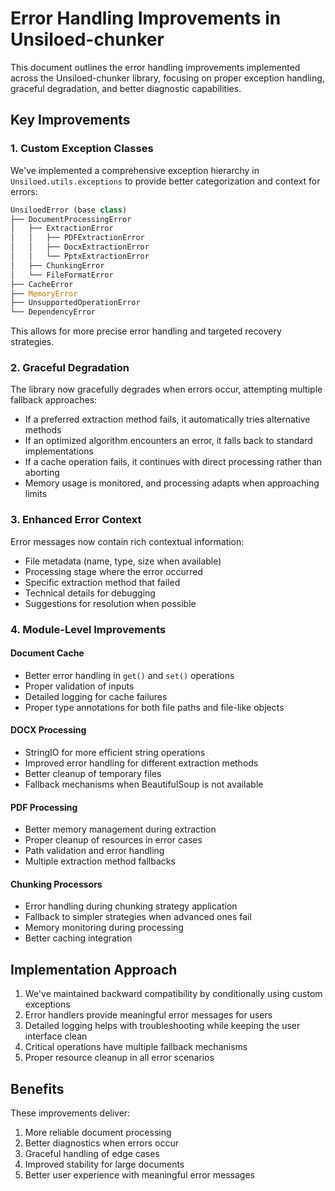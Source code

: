 # Error Handling Improvements in Unsiloed-chunker

This document outlines the error handling improvements implemented across the Unsiloed-chunker library, focusing on proper exception handling, graceful degradation, and better diagnostic capabilities.

## Key Improvements

### 1. Custom Exception Classes

We've implemented a comprehensive exception hierarchy in `Unsiloed.utils.exceptions` to provide better categorization and context for errors:

```python
UnsiloedError (base class)
├── DocumentProcessingError
│   ├── ExtractionError
│   │   ├── PDFExtractionError
│   │   ├── DocxExtractionError
│   │   └── PptxExtractionError
│   ├── ChunkingError
│   └── FileFormatError
├── CacheError
├── MemoryError
├── UnsupportedOperationError
└── DependencyError
```

This allows for more precise error handling and targeted recovery strategies.

### 2. Graceful Degradation

The library now gracefully degrades when errors occur, attempting multiple fallback approaches:

- If a preferred extraction method fails, it automatically tries alternative methods
- If an optimized algorithm encounters an error, it falls back to standard implementations
- If a cache operation fails, it continues with direct processing rather than aborting
- Memory usage is monitored, and processing adapts when approaching limits

### 3. Enhanced Error Context

Error messages now contain rich contextual information:

- File metadata (name, type, size when available)
- Processing stage where the error occurred
- Specific extraction method that failed
- Technical details for debugging
- Suggestions for resolution when possible

### 4. Module-Level Improvements

#### Document Cache

- Better error handling in `get()` and `set()` operations
- Proper validation of inputs
- Detailed logging for cache failures
- Proper type annotations for both file paths and file-like objects

#### DOCX Processing

- StringIO for more efficient string operations
- Improved error handling for different extraction methods
- Better cleanup of temporary files
- Fallback mechanisms when BeautifulSoup is not available

#### PDF Processing

- Better memory management during extraction
- Proper cleanup of resources in error cases
- Path validation and error handling
- Multiple extraction method fallbacks

#### Chunking Processors

- Error handling during chunking strategy application
- Fallback to simpler strategies when advanced ones fail
- Memory monitoring during processing
- Better caching integration

## Implementation Approach

1. We've maintained backward compatibility by conditionally using custom exceptions
2. Error handlers provide meaningful error messages for users
3. Detailed logging helps with troubleshooting while keeping the user interface clean
4. Critical operations have multiple fallback mechanisms
5. Proper resource cleanup in all error scenarios

## Benefits

These improvements deliver:

1. More reliable document processing
2. Better diagnostics when errors occur
3. Graceful handling of edge cases
4. Improved stability for large documents
5. Better user experience with meaningful error messages
